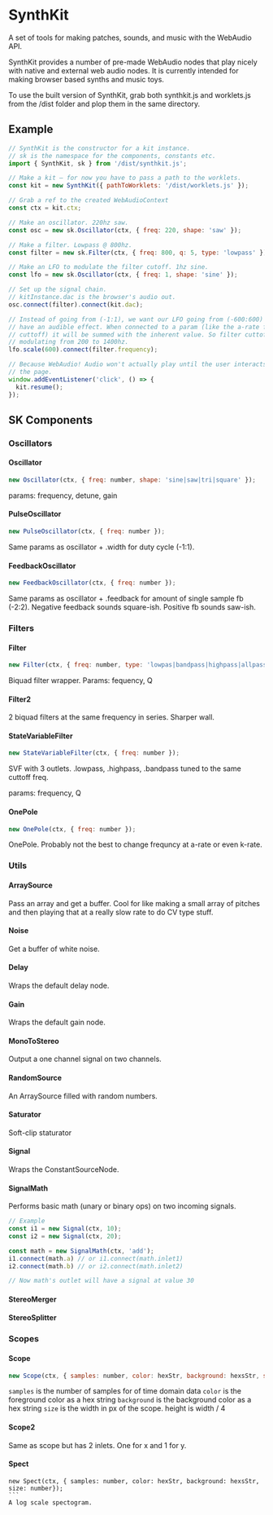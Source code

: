 # SynthKit
A set of tools for making patches, sounds, and music with the WebAudio API.

SynthKit provides a number of pre-made WebAudio nodes that play nicely with native and external web audio nodes. It is currently intended for making browser based synths and music toys.

To use the built version of SynthKit, grab both synthkit.js and worklets.js from the /dist folder and plop them in the same directory.


## Example
```javascript
// SynthKit is the constructor for a kit instance. 
// sk is the namespace for the components, constants etc.
import { SynthKit, sk } from '/dist/synthkit.js';

// Make a kit – for now you have to pass a path to the worklets.
const kit = new SynthKit({ pathToWorklets: '/dist/worklets.js' });

// Grab a ref to the created WebAudioContext
const ctx = kit.ctx;

// Make an oscillator. 220hz saw.
const osc = new sk.Oscillator(ctx, { freq: 220, shape: 'saw' });

// Make a filter. Lowpass @ 800hz.
const filter = new sk.Filter(ctx, { freq: 800, q: 5, type: 'lowpass' });

// Make an LFO to modulate the filter cutoff. 1hz sine.
const lfo = new sk.Oscillator(ctx, { freq: 1, shape: 'sine' });

// Set up the signal chain. 
// kitInstance.dac is the browser's audio out.
osc.connect(filter).connect(kit.dac);

// Instead of going from (-1:1), we want our LFO going from (-600:600) to
// have an audible effect. When connected to a param (like the a-rate filter 
// cuttoff) it will be summed with the inherent value. So filter cuttoff is 
// modulating from 200 to 1400hz.
lfo.scale(600).connect(filter.frequency);

// Because WebAudio! Audio won't actually play until the user interacts with 
// the page.
window.addEventListener('click', () => {
  kit.resume();
});
```

## SK Components

### Oscillators

#### Oscillator 
```javascript
new Oscillator(ctx, { freq: number, shape: 'sine|saw|tri|square' });
```
params: frequency, detune, gain

#### PulseOscillator 
```javascript
new PulseOscillator(ctx, { freq: number });
```
Same params as oscillator + .width for duty cycle (-1:1).

#### FeedbackOscillator 
```javascript
new FeedbackOscillator(ctx, { freq: number });
```
Same params as oscillator + .feedback for amount of single sample fb (-2:2). Negative feedback sounds square-ish. Positive fb sounds saw-ish.


### Filters 

#### Filter
```javascript
new Filter(ctx, { freq: number, type: 'lowpas|bandpass|highpass|allpass|notch'});
```
Biquad filter wrapper.
Params: fequency, Q

#### Filter2 
2 biquad filters at the same frequency in series. Sharper wall.

#### StateVariableFilter
```javascript
new StateVariableFilter(ctx, { freq: number });
```
SVF with 3 outlets. .lowpass, .highpass, .bandpass tuned to the same cuttoff freq.

params: frequency, Q

#### OnePole
```javascript
new OnePole(ctx, { freq: number });
```
OnePole. Probably not the best to change frequncy at a-rate or even k-rate.


### Utils
#### ArraySource
Pass an array and get a buffer. Cool for like making a small array of pitches and then playing that at a really slow rate to do CV type stuff.

#### Noise
Get a buffer of white noise.

#### Delay 
Wraps the default delay node.

#### Gain 
Wraps the default gain node.

#### MonoToStereo
Output a one channel signal on two channels.

#### RandomSource
An ArraySource filled with random numbers.

#### Saturator
Soft-clip staturator 

#### Signal 
Wraps the ConstantSourceNode.

#### SignalMath
Performs basic math (unary or binary ops) on two incoming signals.
```javascript
// Example 
const i1 = new Signal(ctx, 10);
const i2 = new Signal(ctx, 20);

const math = new SignalMath(ctx, 'add');
i1.connect(math.a) // or i1.connect(math.inlet1)
i2.connect(math.b) // or i2.connect(math.inlet2)

// Now math's outlet will have a signal at value 30
```
#### StereoMerger

#### StereoSplitter

### Scopes
#### Scope
```javascript
new Scope(ctx, { samples: number, color: hexStr, background: hexsStr, size: number});
```

`samples` is the number of samples for of time domain data
`color` is the foreground color as a hex string
`background` is the background color as a hex string
`size` is the width in px of the scope. height is width / 4


#### Scope2
Same as scope but has 2 inlets. One for x and 1 for y.

#### Spect 
````
new Spect(ctx, { samples: number, color: hexStr, background: hexsStr, size: number});
```
A log scale spectogram.






